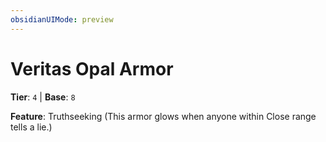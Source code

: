 ```yaml
---
obsidianUIMode: preview
---
```

# Veritas Opal Armor

**Tier**: `4` | **Base**: `8`

**Feature**: Truthseeking (This armor glows when anyone within Close range tells a lie.)
